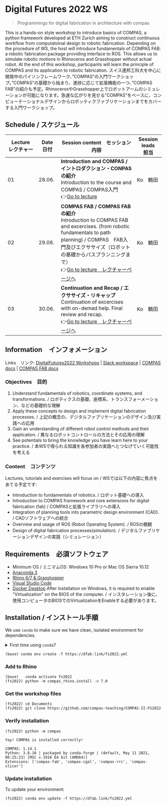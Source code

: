 # Digital Futures 2022 WS

> Programmings for digital fabrication in architecture with compas

This is a hands-on style workshop to introduce basics of COMPAS, a python framework developed at ETH Zurich aiming to construct continuous workflow from computatoinal design to robotic fabrication. Depending on the procedure of WS, the host will introduce fundamentals of COMPAS FAB: a robotic fabrication package providing interface to ROS. This allows us to simulate robotic motions in Rhinoceros and Grasshopper without actual robot. At the end of this workshop, participants will learn the principle of COMPAS and its application to robotic fabrication.
スイス連邦工科大を中心に開発中のパイソンフレームワーク、”COMPAS”の入門ワークショップ。”COMPAS”の基礎から始まり、進捗に応じて拡張機能の一つ、”COMPAS FAB”の紹介も予定。RhinocerosやGrasshopper上でロボットアームのシミュレーションが可能になります。急速な広がりを見せる”COMPAS”をベースに、コンピューテーショナルデザインからロボッティクファブリケーションまでをカバーする入門ワークショップ。

## Schedule / スケジュール

| Lecture　レクチャー | Date　日付   | Session content　セッション内容                                                                                                                                                                                                                                                                                                                                                                                                                          | Session leads　担当      |
|---------|--------|------------------------------------------------------------------------------------------------------------------------------------------------------------------------------------------------------------------------------------------------------------------------------------------------------------------------------------------------------------------------------------------------------------------------------------------|--------------------|
| 01      | 28.06. | **Introduction and COMPAS / イントロダクション・CONPASの紹介**<br>Introduction to the course and COMPAS / COMPAS入門<br>👉[Go to lecture](lecture_01/README.md)                                                                                                                                                               | Ko　鶴田                |
| 02      | 29.06. | **COMPAS FAB / COMPAS FABの紹介**<br>Introduction to COMPAS FAB and excercises. (from robotic fundamentals to path planning) / COMPAS　FAB入門及びエクササイズ（ロボットの基礎からパスプランニングまで）<br>👉[Go to lecture　レクチャーページへ](lecture_02/README.md)                                                                                                                                                                                                           | Ko　鶴田       |
| 03      | 30.06. | **Continuation and Recap / エクササイズ・リキャップ**<br>Continuation of excercises with on-demad help. Final review and recap.<br>👉[Go to lecture　レクチャーページへ](lecture_03/README.md)                                                                                                                                                                                        | Ko　鶴田       |


## Information　インフォメーション

Links　リンク:
[DigitalFutures2022 Workshops](https://digitalfutures.international/workshop/programmings-for-digital-fabrication-in-architecture-with-compas/) |
[Slack workspace](https://join.slack.com/t/digitalfuture2022ws/shared_invite/zt-1brmimbtc-XRDzAF36pFCYHiYqCLywKQ) |
[COMPAS docs](https://compas.dev) |
[COMPAS FAB docs](https://gramaziokohler.github.io/compas_fab/latest/)

### Objectives　目的

1. Understand fundamentals of robotics, coordinate systems, and transformations. / ロボティクスの基礎、座標系、トランスフォーメーション、などの基礎的な理解
1. Apply these concepts to design and implement digital fabrication processes. / 上記の概念の、デジタルファブリケーションのデザイン及び実践への応用
1. Gain an understanding of different robot control methods and their application. / 異なるロボットコントロールの方法とその応用の理解
1. See potentials to bring the knowledge you have learn here to your practice. / 本WSで得られる知識を各参加者の実践へとつなげていく可能性を考える


### Content　コンテンツ

Lectures, tutorials and exercises will focus on / WSでは以下の内容に焦点をあてる予定です:

* Introduction to fundamentals of robotics. / ロボット基礎への導入
* Introduction to COMPAS framework and core extensions for digital fabrication (fab) / COMPASと拡張ライブラリへの導入
* Integration of planning tools into parametric design environment (CAD). / CADソフトウェアへの統合
* Overview and usage of ROS (Robot Operating System). / ROSの概観
* Design of digital fabrication processes(simulation). / デジタルファブリケーションデザインの実践（シミュレーション）

## Requirements　必須ソフトウェア

* Minimum OS / ミニマムOS: Windows 10 Pro or Mac OS Sierra 10.12
* [Anaconda 3](https://www.anaconda.com/distribution/)
* [Rhino 6/7 & Grasshopper](https://www.rhino3d.com/download)
* [Visual Studio Code](https://code.visualstudio.com/)
* [Docker Desktop](https://www.docker.com/products/docker-desktop) After installation on Windows, it is required to enable "Virtualization" on the BIOS of the computer. / インスタレーション後に、使用コンピュータのBIOSでのVirtualizationをEnableする必要があります。

## Installation / インストール手順

We use `conda` to make sure we have clean, isolated environment for dependencies.

<details><summary>First time using <code>conda</code>?</summary>
<p>

Make sure you run this at least once:

    (base) conda config --add channels conda-forge

</p>
</details>

    (base) conda env create -f https://dfab.link/fs2022.yml

### Add to Rhino

    (base)   conda activate fs2022
    (fs2022) python -m compas_rhino.install -v 7.0

### Get the workshop files

    (fs2022) cd Documents
    (fs2022) git clone https://github.com/compas-teaching/COMPAS-II-FS2022

### Verify installation

    (fs2022) python -m compas

    Yay! COMPAS is installed correctly!

    COMPAS: 1.14.1
    Python: 3.8.10 | packaged by conda-forge | (default, May 11 2021, 06:25:23) [MSC v.1916 64 bit (AMD64)]
    Extensions: ['compas-fab', 'compas-cgal', 'compas-rrc', 'compas-slicer']

### Update installation

To update your environment:

    (fs2022) conda env update -f https://dfab.link/fs2022.yml
